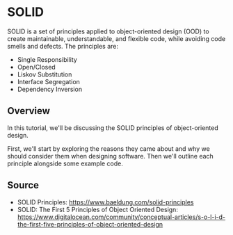 # SOLID

SOLID is a set of principles applied to object-oriented design (OOD) to create maintainable, understandable, and flexible code, while avoiding code smells and defects. The principles are:

* Single Responsibility
* Open/Closed
* Liskov Substitution
* Interface Segregation
* Dependency Inversion

## Overview

In this tutorial, we'll be discussing the SOLID principles of object-oriented design.

First, we'll start by exploring the reasons they came about and why we should consider them when designing software. Then we'll outline each principle alongside some example code.



## Source

* SOLID Principles: https://www.baeldung.com/solid-principles
* SOLID: The First 5 Principles of Object Oriented Design: https://www.digitalocean.com/community/conceptual-articles/s-o-l-i-d-the-first-five-principles-of-object-oriented-design